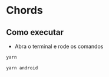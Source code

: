 # Chords

## Como executar

- Abra o terminal e rode os comandos 
```bash
yarn
```
```bash
yarn android
```
